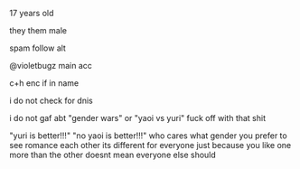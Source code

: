 17 years old

they them male

spam follow alt

@violetbugz main acc

c+h enc if in name

i do not check for dnis

i do not gaf abt "gender wars" or "yaoi vs yuri" fuck off with that shit

"yuri is better!!!" "no yaoi is better!!!" who cares what gender you prefer to see romance each other its different for everyone just because you like one more than the other doesnt mean everyone else should
